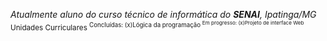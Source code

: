 _Atualmente aluno do curso técnico de informática do **SENAI**, Ipatinga/MG_
<sub>Unidades Curriculares
<sup>Concluídas:
     (x)Lógica da programação
<sup>Em progresso:
     (x)Projeto de interface Web
